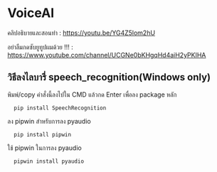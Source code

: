 # VoiceAI

คลิปอธิบายและสอนทำ : https://youtu.be/YG4Z5lom2hU

อย่าลืมกดซับยูทูปผมด้วย !!! : https://www.youtube.com/channel/UCGNe0bKHgqHd4aiH2yPKIHA

## วิธีลงไลบารี่ speech_recognition(Windows only)

พิมพ์/copy คำสั่งนี้ลงไปใน CMD แล้วกด Enter เพื่อลง package หลัก

```
  pip install SpeechRecognition
```

ลง pipwin สำหรับการลง pyaudio

```
  pip install pipwin
```

ใช้ pipwin ในการลง pyaudio


```
  pipwin install pyaudio
```
